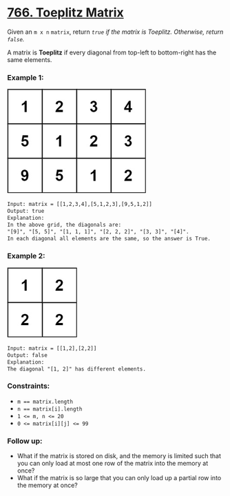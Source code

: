 # [766. Toeplitz Matrix](https://leetcode.com/problems/toeplitz-matrix/)

Given an `m x n` `matrix`, return *`true` if the matrix is Toeplitz. Otherwise, return `false`.*

A matrix is **Toeplitz** if every diagonal from top-left to bottom-right has the same elements.

### Example 1:

![ex1.jpg](ex1.jpg)
```
Input: matrix = [[1,2,3,4],[5,1,2,3],[9,5,1,2]]
Output: true
Explanation:
In the above grid, the diagonals are:
"[9]", "[5, 5]", "[1, 1, 1]", "[2, 2, 2]", "[3, 3]", "[4]".
In each diagonal all elements are the same, so the answer is True.
```

### Example 2:

![ex2.jpg](ex2.jpg)
```
Input: matrix = [[1,2],[2,2]]
Output: false
Explanation:
The diagonal "[1, 2]" has different elements.
 ```

### Constraints:

- `m == matrix.length`
- `n == matrix[i].length`
- `1 <= m, n <= 20`
- `0 <= matrix[i][j] <= 99`
 

### Follow up:

- What if the matrix is stored on disk, and the memory is limited such that you can only load at most one row of the matrix into the memory at once?
- What if the matrix is so large that you can only load up a partial row into the memory at once?
